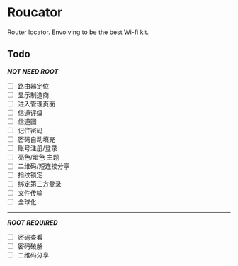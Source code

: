 # Roucator
Router locator. Envolving to be the best Wi-fi kit.

## Todo
***NOT NEED ROOT***

- [ ] 路由器定位
- [ ] 显示制造商
- [ ] 进入管理页面
- [ ] 信道评级
- [ ] 信道图
- [ ] 记住密码
- [ ] 密码自动填充
- [ ] 账号注册/登录
- [ ] 亮色/暗色 主题
- [ ] 二维码/短连接分享
- [ ] 指纹锁定
- [ ] 绑定第三方登录
- [ ] 文件传输
- [ ] 全球化

-------------------

***ROOT REQUIRED***

- [ ] 密码查看
- [ ] 密码破解
- [ ] 二维码分享
